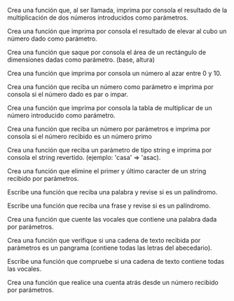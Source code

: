 Crea una función que, al ser llamada, imprima por consola el resultado de la multiplicación de dos números introducidos como parámetros.

Crea una función que imprima por consola el resultado de elevar al cubo un número dado como parámetro.

Crea una función que saque por consola el área de un rectángulo de dimensiones dadas como parámetro. (base, altura)

Crea una función que imprima por consola un número al azar entre 0 y 10.

Crea una función que reciba un número como parámetro e imprima por consola si el número dado es par o impar.

Crea una función que imprima por consola la tabla de multiplicar de un número introducido como parámetro.

Crea una función que reciba un número por parámetros e imprima por consola si el número recibido es un número primo

Crea una función que reciba un parámetro de tipo string e imprima por consola el string revertido. (ejemplo: 'casa' => 'asac).

Crea una función que elimine el primer y último caracter de un string recibido por parámetros.

Escribe una función que reciba una palabra y revise si es un palíndromo.

Escribe una función que reciba una frase y revise si es un palíndromo.

Crea una función que cuente las vocales que contiene una palabra dada por parámetros.

Crea una función que verifique si una cadena de texto recibida por parámetros es un pangrama (contiene todas las letras del abecedario).

Escribe una función que compruebe si una cadena de texto contiene todas las vocales.

Crea una función que realice una cuenta atrás desde un número recibido por parámetros.

